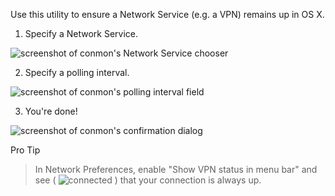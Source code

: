 Use this utility to ensure a Network Service (e.g. a VPN) remains up in OS X.

1. Specify a Network Service.

 ![screenshot of conmon's Network Service chooser](http://dmtucker.github.io/conmon/screenshots/1-interface.png)

2. Specify a polling interval.

 ![screenshot of conmon's polling interval field](http://dmtucker.github.io/conmon/screenshots/2-interval.png)

3. You're done!

 ![screenshot of conmon's confirmation dialog](http://dmtucker.github.io/conmon/screenshots/3-confirmation.png)

Pro Tip
> In Network Preferences, enable "Show VPN status in menu bar" and see ( ![connected](http://dmtucker.github.io/conmon/screenshots/status.png) ) that your connection is always up.
